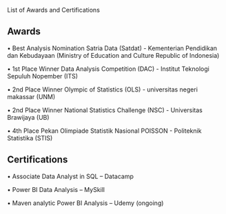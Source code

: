 List of Awards and Certifications
## Awards
•	Best Analysis Nomination Satria Data (Satdat) - Kementerian Pendidikan dan Kebudayaan (Ministry of Education and Culture Republic of Indonesia)

•	1st Place Winner Data Analysis Competition (DAC) - Institut Teknologi Sepuluh Nopember (ITS)

•	2nd Place Winner Olympic of Statistics (OLS) - universitas negeri makassar (UNM)

•	2nd Place Winner National Statistics Challenge (NSC) - Universitas Brawijaya (UB)

•	4th Place Pekan Olimpiade Statistik Nasional POISSON - Politeknik Statistika (STIS)

## Certifications
•	Associate Data Analyst in SQL – Datacamp 

•	Power BI Data Analysis – MySkill 

•	Maven analytic Power BI Analysis – Udemy (ongoing)

